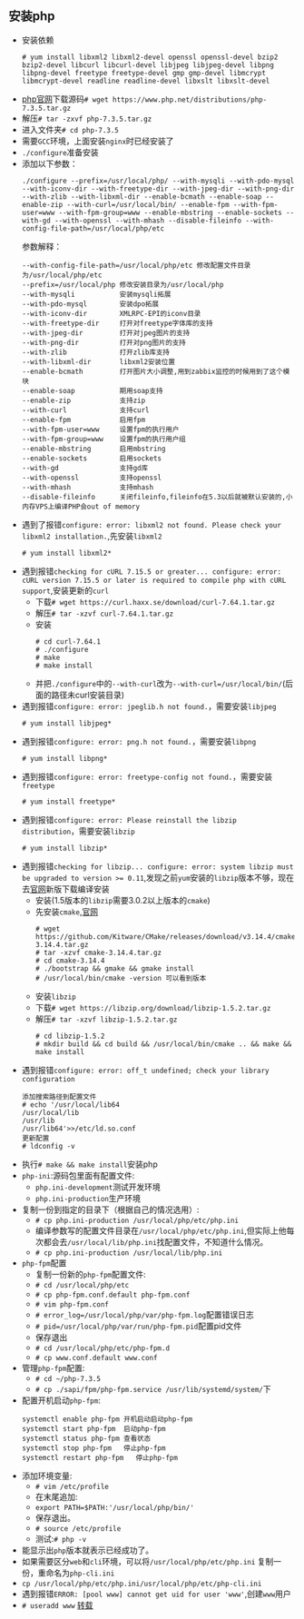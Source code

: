 ## 安装php
- 安装依赖
    ```
    # yum install libxml2 libxml2-devel openssl openssl-devel bzip2 bzip2-devel libcurl libcurl-devel libjpeg libjpeg-devel libpng libpng-devel freetype freetype-devel gmp gmp-devel libmcrypt libmcrypt-devel readline readline-devel libxslt libxslt-devel
    ```
- [php官网](https://www.php.net/downloads.php)下载源码`# wget https://www.php.net/distributions/php-7.3.5.tar.gz`
- 解压`# tar -zxvf php-7.3.5.tar.gz`
- 进入文件夹`# cd php-7.3.5`
- 需要`GCC`环境，上面安装`nginx`时已经安装了
- `./configure`准备安装
- 添加以下参数：
    ```
    ./configure --prefix=/usr/local/php/ --with-mysqli --with-pdo-mysql --with-iconv-dir --with-freetype-dir --with-jpeg-dir --with-png-dir --with-zlib --with-libxml-dir --enable-bcmath --enable-soap --enable-zip --with-curl=/usr/local/bin/ --enable-fpm --with-fpm-user=www --with-fpm-group=www --enable-mbstring --enable-sockets --with-gd --with-openssl --with-mhash --disable-fileinfo --with-config-file-path=/usr/local/php/etc
    ```
    参数解释：
    ```
    --with-config-file-path=/usr/local/php/etc 修改配置文件目录为/usr/local/php/etc
    --prefix=/usr/local/php 修改安装目录为/usr/local/php
    --with-mysqli           安装mysqli拓展
    --with-pdo-mysql        安装dpo拓展
    --with-iconv-dir        XMLRPC-EPI的iconv目录
    --with-freetype-dir     打开对freetype字体库的支持 
    --with-jpeg-dir         打开对jpeg图片的支持
    --with-png-dir          打开对png图片的支持
    --with-zlib             打开zlib库支持
    --with-libxml-dir       libxml2安装位置
    --enable-bcmath         打开图片大小调整,用到zabbix监控的时候用到了这个模块
    --enable-soap           期用soap支持
    --enable-zip            支持zip
    --with-curl             支持curl
    --enable-fpm            启用fpm
    --with-fpm-user=www     设置fpm的执行用户
    --with-fpm-group=www    设置fpm的执行用户组
    --enable-mbstring       启用mbstring
    --enable-sockets        启用sockets
    --with-gd               支持gd库
    --with-openssl          支持openssl
    --with-mhash            支持mhash
    --disable-fileinfo      关闭fileinfo,fileinfo在5.3以后就被默认安装的,小内存VPS上编译PHP会out of memory
    ```
- 遇到了报错`configure: error: libxml2 not found. Please check your libxml2 installation.`,先安装`libxml2`
    ```
    # yum install libxml2*
    ```
- 遇到报错`checking for cURL 7.15.5 or greater... configure: error: cURL version 7.15.5 or later is required to compile php with cURL support`,安装更新的`curl`
    - 下载`# wget https://curl.haxx.se/download/curl-7.64.1.tar.gz`
    - 解压`# tar -xzvf curl-7.64.1.tar.gz`
    - 安装
        ```
        # cd curl-7.64.1
        # ./configure
        # make
        # make install
        ```
    - 并把`./configure`中的`--with-curl`改为`--with-curl=/usr/local/bin/`(后面的路径未curl安装目录)
- 遇到报错`configure: error: jpeglib.h not found.`，需要安装`libjpeg`
    ```
    # yum install libjpeg*
    ```
- 遇到报错`configure: error: png.h not found.`，需要安装`libpng`
    ```
    # yum install libpng*
    ```
- 遇到报错`configure: error: freetype-config not found.`，需要安装`freetype`
    ```
    # yum install freetype*
    ```
- 遇到报错`configure: error: Please reinstall the libzip distribution`，需要安装`libzip`
    ```
    # yum install libzip*
    ```
- 遇到报错`checking for libzip... configure: error: system libzip must be upgraded to version >= 0.11`,发现之前`yum`安装的`libzip`版本不够，现在去[官网](https://libzip.org/download/)新版下载编译安装
    - 安装(1.5版本的`libzip`需要3.0.2以上版本的`cmake`)
    - 先安装`cmake`,[官网](https://cmake.org/download/)
        ```
        # wget https://github.com/Kitware/CMake/releases/download/v3.14.4/cmake-3.14.4.tar.gz
        # tar -xzvf cmake-3.14.4.tar.gz
        # cd cmake-3.14.4
        # ./bootstrap && gmake && gmake install
        # /usr/local/bin/cmake -version 可以看到版本
        ``` 
    - 安装`libzip`
    - 下载`# wget https://libzip.org/download/libzip-1.5.2.tar.gz`
    - 解压`# tar -xzvf libzip-1.5.2.tar.gz`
        ```
        # cd libzip-1.5.2
        # mkdir build && cd build && /usr/local/bin/cmake .. && make && make install
        ```
- 遇到报错`configure: error: off_t undefined; check your library configuration`
    ```
    添加搜索路径到配置文件
    # echo '/usr/local/lib64
    /usr/local/lib
    /usr/lib
    /usr/lib64'>>/etc/ld.so.conf
    更新配置
    # ldconfig -v
    ```
- 执行`# make && make install`安装php
- `php-ini`:源码包里面有配置文件:
    - `php.ini-development`测试开发环境
    - `php.ini-production`生产环境
- 复制一份到指定的目录下（根据自己的情况选用）:
    - `# cp php.ini-production /usr/local/php/etc/php.ini`
    - 编译参数写的配置文件目录在`/usr/local/php/etc/php.ini`,但实际上他每次都会去`/usr/local/lib/php.ini`找配置文件，不知道什么情况。
    - `# cp php.ini-production /usr/local/lib/php.ini`
- `php-fpm`配置
    - 复制一份新的`php-fpm`配置文件:
    - `# cd /usr/local/php/etc`
    - `# cp php-fpm.conf.default php-fpm.conf`
    - `# vim php-fpm.conf`
    - `# error_log=/usr/local/php/var/php-fpm.log`配置错误日志
    - `# pid=/usr/local/php/var/run/php-fpm.pid`配置pid文件
    - 保存退出
    - `# cd /usr/local/php/etc/php-fpm.d`
    - `# cp www.conf.default www.conf`
- 管理`php-fpm`配置:	
    - `# cd ~/php-7.3.5`
    - `# cp ./sapi/fpm/php-fpm.service /usr/lib/systemd/system/`下
- 配置开机启动`php-fpm`:
    ```
	systemctl enable php-fpm 开机启动启动php-fpm
	systemctl start php-fpm  启动php-fpm
    systemctl status php-fpm 查看状态
    systemctl stop php-fpm   停止php-fpm
    systemctl restart php-fpm   停止php-fpm
    ```
- 添加环境变量:
    - `# vim /etc/profile`
    - 在末尾追加:
    - `export PATH=$PATH:'/usr/local/php/bin/'`
    - 保存退出。
    - `# source /etc/profile`
    - 测试:`# php -v`
- 能显示出`php`版本就表示已经成功了。
- 如果需要区分`web`和`cli`环境，可以将`/usr/local/php/etc/php.ini` 复制一份，重命名为`php-cli.ini`
- `cp /usr/local/php/etc/php.ini/usr/local/php/etc/php-cli.ini`
- 遇到报错`ERROR: [pool www] cannot get uid for user 'www'`,创建`www`用户
- `# useradd www`
[转载](https://blog.csdn.net/mrtwenty/article/details/80458264 )


